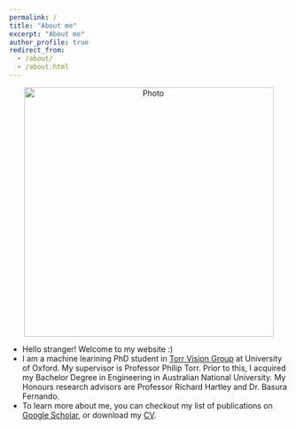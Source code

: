 ```yaml
---
permalink: /
title: "About me"
excerpt: "About me"
author_profile: true
redirect_from: 
  - /about/
  - /about.html
---
```


<p align="center">
  <img src="https://yugeten.github.io/images/profile2.png?raw=true" alt="Photo" style="width: 450px;"/> 
</p>

* Hello stranger! Welcome to my website :)
* I am a machine learining PhD student in [Torr Vision Group](http://www.robots.ox.ac.uk/~tvg/) at University of Oxford. My supervisor is Professor Philip Torr. Prior to this, I acquired my Bachelor Degree in Engineering in Australian National University. My Honours research advisors are Professor Richard Hartley and Dr. Basura Fernando.
* To learn more about me, you can checkout my list of publications on [Google Scholar](https://scholar.google.com.au/citations?user=t6B_Z7MAAAAJ&hl=en), or download my [CV](http://yugeten.github.io/files/CV_06March2019.pdf).
